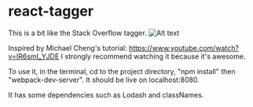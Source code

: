 # react-tagger
This is a bit like the Stack Overflow tagger. 
![Alt text](http://i.giphy.com/xT1XGZWJjFk0WIoVi0.gif "Behold...")

Inspired by Michael Cheng's tutorial: https://www.youtube.com/watch?v=IR6smI_YJDE I strongly recommend watching it because it's awesome.

To use it, in the terminal, cd to the project directory, "npm install" then "webpack-dev-server".
It should be live on localhost:8080.

It has some dependencies such as Lodash and classNames.


